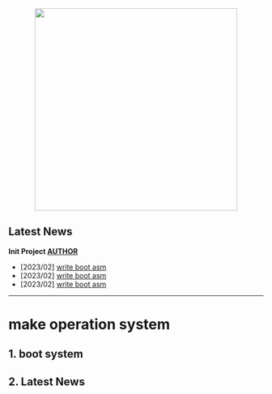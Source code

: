 <div align="center">
  <img src="" width="400px">
</div>

## Latest News
<b> Init Project [AUTHOR](https://github.com/kimwlsgh33) </b>

* [2023/02] [write boot asm](https://logosevens.com)
* [2023/02] [write boot asm](https://logosevens.com)
* [2023/02] [write boot asm](https://logosevens.com)

---

# make operation system

## 1. boot system

## 2. Latest News

## 
